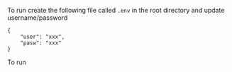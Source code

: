 To run create the following file called `.env` in the root directory and update username/password

```
{
    "user": "xxx",
    "pasw": "xxx"    
}
```
To run

```python3 script.py letters people images
